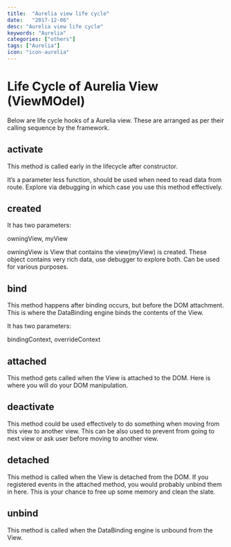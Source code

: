 ```yaml
---
title:  "Aurelia view life cycle"
date:   "2017-12-06"
desc: "Aurelia view life cycle"
keywords: "Aurelia"
categories: ["others"]
tags: ["Aurelia"]
icon: "icon-aurelia"
---
```



Life Cycle of Aurelia View (ViewMOdel)
======================================

Below are life cycle hooks of a Aurelia view. These are arranged as per their calling sequence by the framework.

activate
--------

This method is called early in the lifecycle after constructor.

It’s a parameter less function, should be used when need to read data from route. Explore via debugging in which case you use this method effectively.

created
-------

It has two parameters:

owningView, myView

owningView is View that contains the view(myView) is created. These object contains very rich data, use debugger to explore both. Can be used for various purposes.

bind
----

This method happens after binding occurs, but before the DOM attachment.
This is where the DataBinding engine binds the contents of the View.

It has two parameters:

bindingContext, overrideContext

attached
--------

This method gets called when the View is attached to the DOM. Here is where you will do your DOM manipulation.

deactivate
----------

This method could be used effectively to do something when moving from this view to another view. This can be also used to prevent from going to next view or ask user before moving to another view.

detached
--------

This method is called when the View is detached from the DOM. If you registered events in the attached method, you would probably unbind them in here. This is your chance to free up some memory and clean the slate.

unbind
------

This method is called when the DataBinding engine is unbound from the View.
